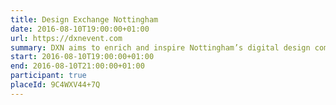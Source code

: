 ```yaml
---
title: Design Exchange Nottingham
date: 2016-08-10T19:00:00+01:00
url: https://dxnevent.com
summary: DXN aims to enrich and inspire Nottingham’s digital design community. Each month, it presents talks from renowned speakers and local voices, on topics ranging from UX to front-end.
start: 2016-08-10T19:00:00+01:00
end: 2016-08-10T21:00:00+01:00
participant: true
placeId: 9C4WXV44+7Q
---
```

